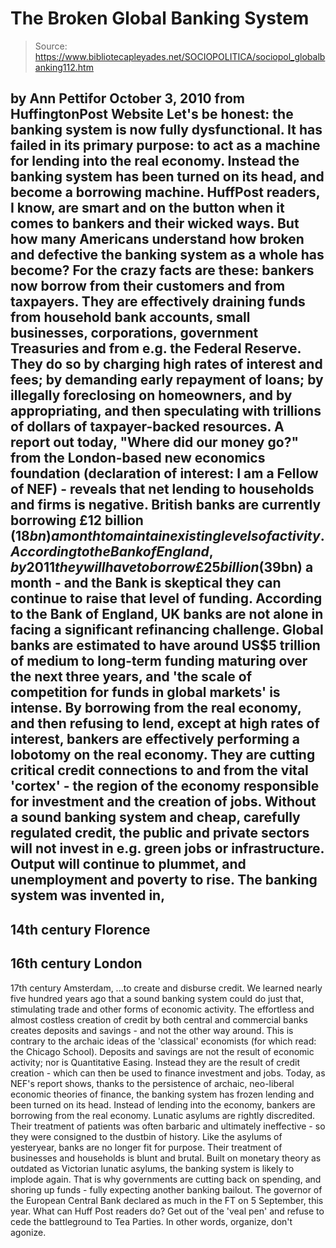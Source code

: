 # The Broken Global Banking System

> Source: https://www.bibliotecapleyades.net/SOCIOPOLITICA/sociopol_globalbanking112.htm

by Ann Pettifor
October 3, 2010
from
HuffingtonPost Website
Let's be honest: the banking system is now fully
dysfunctional.
It has failed in its primary purpose: to act as
a machine for lending into the real economy. Instead the banking system has
been turned on its head, and become a borrowing machine.
HuffPost readers, I know, are smart and on the button when it comes to
bankers and their wicked ways. But how many Americans understand how broken
and defective the banking system as a whole has become? For the crazy facts
are these: bankers now borrow from their customers and from taxpayers. They
are effectively draining funds from household bank accounts, small
businesses, corporations, government Treasuries and from e.g.
the
Federal Reserve.
They do so by charging high rates of interest
and fees; by demanding early repayment of loans; by
illegally foreclosing on homeowners, and by
appropriating, and then speculating with trillions of dollars of
taxpayer-backed resources.
A report out today, "Where
did our money go?" from the
London-based new economics foundation (declaration of interest: I am
a Fellow of
NEF) - reveals that net lending to households and firms is
negative.
British banks are currently borrowing £12
billion ($18bn) a month to maintain existing levels of activity. According
to the Bank of England, by 2011 they will have to borrow £25 billion ($39bn)
a month - and the Bank is skeptical they can continue to raise that level of
funding.
According to the
Bank of England, UK banks are not alone in
facing a significant refinancing challenge. Global banks are estimated to
have around US$5 trillion of medium to long-term funding maturing over the
next three years, and 'the scale of competition for funds in global markets'
is intense.
By borrowing from the real economy, and then refusing to lend, except at
high rates of interest, bankers are effectively performing a lobotomy on the
real economy.
They are cutting critical credit connections to
and from the vital 'cortex' - the region of the economy responsible for
investment and the creation of jobs.
Without a sound banking system and
cheap, carefully regulated credit, the public and private sectors will not
invest in e.g. green jobs or infrastructure. Output will continue to
plummet, and unemployment and poverty to rise.
The banking system was invented in,
-
14th century Florence
-
16th century
London
-
17th century Amsterdam,
...to create and disburse credit.
We learned nearly five hundred years ago that a
sound banking system could do just that, stimulating trade and other forms
of economic activity. The effortless and almost costless creation of credit
by both central and commercial banks creates deposits and savings - and not
the other way around.
This is contrary to the archaic ideas of the 'classical' economists (for
which read:
the Chicago School).
Deposits and savings are not the result of
economic activity; nor is
Quantitative Easing. Instead they are the
result of credit creation - which can then be used to finance investment and
jobs. Today, as NEF's report shows, thanks to the persistence of archaic,
neo-liberal economic theories of finance, the banking system has frozen
lending and been turned on its head.
Instead of lending into the economy, bankers are borrowing from the real
economy.
Lunatic asylums are rightly discredited. Their treatment of patients was
often barbaric and ultimately ineffective - so they were consigned to the
dustbin of history.
Like the asylums of yesteryear, banks are no longer fit for purpose. Their
treatment of businesses and households is blunt and brutal. Built on
monetary theory as outdated as Victorian lunatic asylums, the banking system
is likely to implode again. That is why governments are cutting back on
spending, and shoring up funds - fully expecting another banking bailout.
The governor of the European Central Bank
declared as much in the FT on 5 September, this year.
What can Huff Post readers do? Get out of the 'veal
pen' and refuse to cede the battleground to Tea Parties.
In other words, organize, don't agonize.

